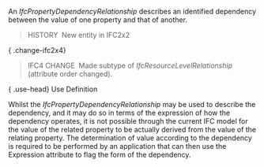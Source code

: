 An _IfcPropertyDependencyRelationship_ describes an identified dependency between the value of one property and that of another.

> HISTORY&nbsp; New entity in IFC2x2

{ .change-ifc2x4}
> IFC4 CHANGE&nbsp; Made subtype of _IfcResourceLevelRelationship_ (attribute order changed).

{ .use-head}
Use Definition

Whilst the _IfcPropertyDependencyRelationship_ may be used to describe the dependency, and it may do so in terms of the expression of how the dependency operates, it is not possible through the current IFC model for the value of the related property to be actually derived from the value of the relating property. The determination of value according to the dependency is required to be performed by an application that can then use the Expression attribute to flag the form of the dependency.